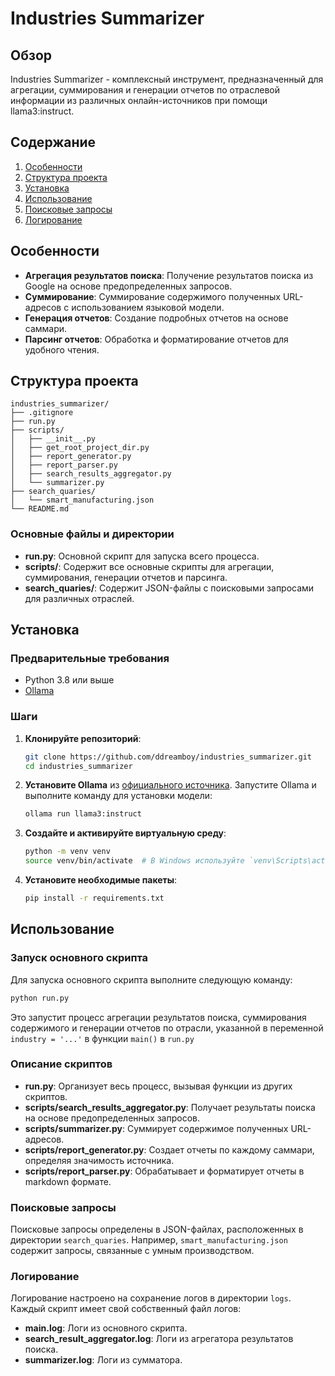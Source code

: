 # Industries Summarizer

## Обзор

Industries Summarizer - комплексный инструмент, предназначенный для агрегации, суммирования и генерации отчетов по отраслевой информации из различных онлайн-источников при помощи llama3:instruct.

## Содержание

1. [Особенности](#особенности)
2. [Структура проекта](#структура-проекта)
3. [Установка](#установка)
4. [Использование](#использование)
5. [Поисковые запросы](#поисковые-запросы)
6. [Логирование](#логирование)

## Особенности

- **Агрегация результатов поиска**: Получение результатов поиска из Google на основе предопределенных запросов.
- **Суммирование**: Суммирование содержимого полученных URL-адресов с использованием языковой модели.
- **Генерация отчетов**: Создание подробных отчетов на основе саммари.
- **Парсинг отчетов**: Обработка и форматирование отчетов для удобного чтения.

## Структура проекта

```plaintext
industries_summarizer/
├── .gitignore
├── run.py
├── scripts/
│   ├── __init__.py
│   ├── get_root_project_dir.py
│   ├── report_generator.py
│   ├── report_parser.py
│   ├── search_results_aggregator.py
│   └── summarizer.py
├── search_quaries/
│   └── smart_manufacturing.json
└── README.md
```

### Основные файлы и директории

- **run.py**: Основной скрипт для запуска всего процесса.
- **scripts/**: Содержит все основные скрипты для агрегации, суммирования, генерации отчетов и парсинга.
- **search_quaries/**: Содержит JSON-файлы с поисковыми запросами для различных отраслей.

## Установка

### Предварительные требования

- Python 3.8 или выше
- [Ollama](https://ollama.com/download)

### Шаги

1. **Клонируйте репозиторий**:
    ```sh
    git clone https://github.com/ddreamboy/industries_summarizer.git
    cd industries_summarizer
    ```
2. **Установите Ollama** из [официального источника](https://ollama.com/download).
Запустите Ollama и выполните команду для установки модели:
    ```sh
    ollama run llama3:instruct
    ```
3. **Создайте и активируйте виртуальную среду**:
    ```sh
    python -m venv venv
    source venv/bin/activate  # В Windows используйте `venv\Scripts\activate`
    ```

4. **Установите необходимые пакеты**:
    ```sh
    pip install -r requirements.txt
    ```

## Использование

### Запуск основного скрипта

Для запуска основного скрипта выполните следующую команду:

```sh
python run.py
```

Это запустит процесс агрегации результатов поиска, суммирования содержимого и генерации отчетов по отрасли, указанной в переменной `industry = '...'` в функции `main()` в `run.py`

### Описание скриптов

- **run.py**: Организует весь процесс, вызывая функции из других скриптов.
- **scripts/search_results_aggregator.py**: Получает результаты поиска на основе предопределенных запросов.
- **scripts/summarizer.py**: Суммирует содержимое полученных URL-адресов.
- **scripts/report_generator.py**: Создает отчеты по каждому саммари, определяя значимость источника.
- **scripts/report_parser.py**: Обрабатывает и форматирует отчеты в markdown формате.

### Поисковые запросы

Поисковые запросы определены в JSON-файлах, расположенных в директории `search_quaries`. Например, `smart_manufacturing.json` содержит запросы, связанные с умным производством.

### Логирование

Логирование настроено на сохранение логов в директории `logs`. Каждый скрипт имеет свой собственный файл логов:

- **main.log**: Логи из основного скрипта.
- **search_result_aggregator.log**: Логи из агрегатора результатов поиска.
- **summarizer.log**: Логи из сумматора.
